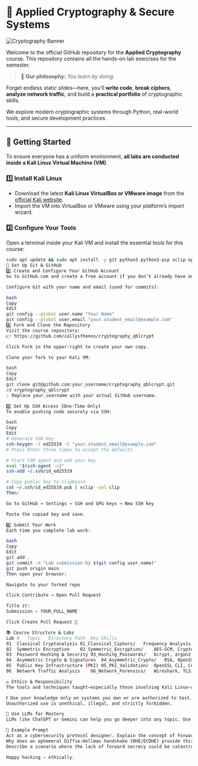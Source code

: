 # 🔐 Applied Cryptography & Secure Systems

![Cryptography Banner](https://placehold.co/1200x300/4338ca/ffffff?text=Applied+Cryptography+%26+Secure+Systems)

Welcome to the official GitHub repository for the **Applied Cryptography** course. This repository contains all the hands-on lab exercises for the semester.

> 📌 **Our philosophy:** *You learn by doing.*

Forget endless static slides—here, you’ll **write code**, **break ciphers**, **analyze network traffic**, and build a **practical portfolio** of cryptographic skills.

We explore modern cryptographic systems through Python, real-world tools, and secure development practices.

---

## 🚀 Getting Started

To ensure everyone has a uniform environment, **all labs are conducted inside a Kali Linux Virtual Machine (VM)**.

### 1️⃣ Install Kali Linux

- Download the latest **Kali Linux VirtualBox or VMware image** from the [official Kali website](https://www.kali.org/get-kali/#kali-virtual-machines).
- Import the VM into VirtualBox or VMware using your platform’s import wizard.

### 2️⃣ Configure Your Tools

Open a terminal inside your Kali VM and install the essential tools for this course:

```bash
sudo apt update && sudo apt install -y git python3 python3-pip xclip openssl
🔧 Set Up Git & GitHub
3️⃣ Create and Configure Your GitHub Account
Go to GitHub.com and create a free account if you don’t already have one.

Configure Git with your name and email (used for commits):

bash
Copy
Edit
git config --global user.name "Your Name"
git config --global user.email "your.student_email@example.com"
4️⃣ Fork and Clone the Repository
Visit the course repository:
👉 https://github.com/callysthenes/cryptography_qblcrypt

Click Fork in the upper-right to create your own copy.

Clone your fork to your Kali VM:

bash
Copy
Edit
git clone git@github.com:your_username/cryptography_qblcrypt.git
cd cryptography_qblcrypt
💡 Replace your_username with your actual GitHub username.

5️⃣ Set Up SSH Access (One-Time Only)
To enable pushing code securely via SSH:

bash
Copy
Edit
# Generate SSH key
ssh-keygen -t ed25519 -C "your.student_email@example.com"
# Press Enter three times to accept the defaults

# Start SSH agent and add your key
eval "$(ssh-agent -s)"
ssh-add ~/.ssh/id_ed25519

# Copy public key to clipboard
cat ~/.ssh/id_ed25519.pub | xclip -sel clip
Then:

Go to GitHub → Settings → SSH and GPG keys → New SSH key

Paste the copied key and save.

6️⃣ Submit Your Work
Each time you complete lab work:

bash
Copy
Edit
git add .
git commit -m "Lab submission by $(git config user.name)"
git push origin main
Then open your browser:

Navigate to your forked repo

Click Contribute → Open Pull Request

Title it:
Submission – YOUR_FULL_NAME

Click Create Pull Request 🎉

📚 Course Structure & Labs
Lab #	Topic	Directory Path	Key Skills
01	Classical Cryptanalysis	01_Classical_Ciphers/	Frequency Analysis, Python
02	Symmetric Encryption	02_Symmetric_Encryption/	AES-GCM, Cryptography Library
03	Password Hashing & Security	03_Hashing_Passwords/	bcrypt, argon2, Secure Storage
04	Asymmetric Crypto & Signatures	04_Asymmetric_Crypto/	RSA, OpenSSL, Digital Signatures
05	Public Key Infrastructure (PKI)	05_PKI_Validation/	OpenSSL CLI, Certificate Chain Validation
06	Network Traffic Analysis	06_Network_Forensics/	Wireshark, TLS, Traffic Forensics

⚖️ Ethics & Responsibility
The tools and techniques taught—especially those involving Kali Linux—are powerful and must be used responsibly.

❗ Use your knowledge only on systems you own or are authorized to test.
Unauthorized use is unethical, illegal, and strictly forbidden.

🤖 Use LLMs for Mastery
LLMs like ChatGPT or Gemini can help you go deeper into any topic. Use them for clarity, exploration, or guided practice.

🧠 Example Prompt
Act as a cybersecurity protocol designer. Explain the concept of Forward Secrecy in TLS.
Why does an ephemeral Diffie-Hellman handshake (DHE/ECDHE) provide this property, while a classic RSA key exchange does not?
Describe a scenario where the lack of forward secrecy could be catastrophic.

Happy hacking — ethically.
